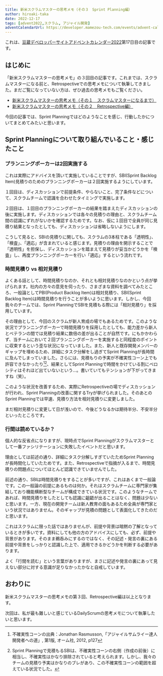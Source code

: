 ```yaml
---
title: 新米スクラムマスターの思考メモ（その３　Sprint Planning編）
author: hiroaki-taka
date: 2022-12-17
tags: [advent2022,スクラム, アジャイル開発]
adventCalendarUrl: https://developer.mamezou-tech.com/events/advent-calendar/2022/
---
```


これは、[豆蔵デベロッパーサイトアドベントカレンダー2022](https://developer.mamezou-tech.com/events/advent-calendar/2022/)第17日目の記事です。

## はじめに
「新米スクラムマスターの思考メモ」の３回目の記事です。これまでは、スクラムマスターになる前と、Retrospectiveでの思考メモについて執筆してきました。まだご覧になっていない方は、ぜひ過去の思考メモもご覧ください。

- [新米スクラムマスターの思考メモ（その１　スクラムマスターになるまで）](/blogs/2022/11/24/newcomer-scrum-master-01/)
- [新米スクラムマスターの思考メモ（その２　Retrospective編）](/blogs/2022/12/05/newcomer-scrum-master-02/)

今回の記事では、Sprint Planningではどのようなことを感じ、行動したかについてまとめてみたいと思います。

## Sprint Planningについて取り組んでいること・感じたこと

### プランニングポーカーは2回実施する

これは実際にアドバイスを頂いて実施していることですが、SBI(Sprint Backlog Item)見積りのためのプランニングポーカーは２回実施するようにしています。

１回目は、ディスカッションで前提条件、やらないこと、完了条件などについて、スクラムチームで認識を合わせたタイミングで実施します。

２回目は、１回目のプランニングポーカーの結果を踏まえたディスカッションの後に実施します。ディスカッションでは各々の見積りの理由と、スクラムチーム間の認識にずれがないかを確認するためです。なお、仮に１回目で全員が同じ見積り結果となったとしても、ディスカッションは省略しないようにします。

こうして見ると、SBIの見積りに関しても、スクラムの3本柱である「透明性」、「検査」、「適応」が含まれていると感じます。見積りの理由を開示することで「透明性」を担保し、ディスカッションを踏まえて見積りが妥当かどうかを「検査」し、再度プランニングポーカーを行い「適応」するという流れです。

### 時間見積り vs 相対見積り

よくある話として、時間見積りなのか、それとも相対見積りなのかという点が挙げられます。社内の方々の意見を伺ったり、さまざまな資料を調べてみたところ、一般論としてPBI(Product Backlog Item)は相対見積り、SBI(Sprint Backlog Item)は時間見積りを行うことが多いように思います。しかし、今回我々のチームでは、Sprint PlanningでSBIを見積もる際には「相対見積り」を採用しています。

その理由として、今回のスクラムが新人育成の場でもあるためです。このような状況でプランニングポーカーで時間見積りを採用したとしても、能力差から新人とベテランの間では見積り結果に数倍の差が出ることが自然です。にもかかわらず、当チームにおいて２回プランニングポーカーを実施すると同程度のポイントに収束するという歪な状況になっていました。また、新人と既存開発メンバーのギャップを埋めるため、詳細にタスク分解をし過ぎてSprint Planningが長時間に及んでしまっていました。さらには、見積もりの予実が不確実性コーン上でも許容できなかったり[^1][^2]、結果としてSprint Planningで時間をかけている割にベロシティはそれほど出ていないという…。書いていてもテンションが下がってきますね（笑）。

このような状況を改善するため、実際にRetrospectiveの場でディスカッションが行われ、Sprint Planningの改善に関するTryが挙げられました。そのあとのSprint Planningでは早速、見積り方法を相対見積りに変更しました。

まだ相対見積りに変更して日が浅いので、今後どうなるかは期待半分、不安半分といったところです。

[^1]: 不確実性コーンの出典：Jonathan Rasmusson,「アジャイルサムライー達人開発者への道」, 第1版, オーム社, 2012, p127
[^2]: Sprint Planningで見積もるSBIは、不確実性コーンの右側（作成の前後）に相当し、不確実性はかなり排除されていると考えられます。しかし、我々のチームの見積り予実はかなりのブレがあり、この不確実性コーンの範囲を超えている状況でした。



### 行間は読めているか？

個人的な反省点になりますが、現時点でSprint Planningがスクラムマスターとして一番ファシリテーションに失敗したイベントだと思います。

理由としては前述の通り、詳細にタスク分解しすぎていたためSprint Planningが長時間化していたためです。また、Retrospectiveで指摘が入るまで、時間見積りの問題点についてほとんど認識できていませんでした。

前述の通り、SBIは時間見積りをすることが多いですが、これはあくまで一般論です。この一般論の前提にあるものは何か。それはスクラムチームに専門家が集結しており機能横断型なチームが構成できている状況です。このようなチームであれば、時間見積りをしたとしても認識に齟齬が出ることはなく、問題は少ないと思います。一方、現在の開発チームは新人教育の面もあるため全員が専門家という状況ではありません。そのギャップが見積の問題として表面化してきたのだと思います。

これはスクラムに限った話ではありませんが、前提や背景は暗黙の了解となっているときが多いです。資料にしても他の方のアドバイスにしても、必ず、前提や背景があります。そのまま鵜呑みにするのではなく、その記述・発言の裏にある前提や背景をしっかりと認識した上で、適用できるかどうかを判断する必要があります。

よく「行間を読む」という言葉がありますが、まさに記述や発言の裏にあって見えない部分に対する意識が足りなかったかなと自戒しています。

## おわりに

新米スクラムマスターの思考メモの第３回、Retrospective編は以上となります。

次回は、私が最も難しいと感じているDailyScrumの思考メモについて執筆したいと思います。


